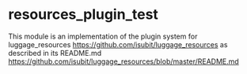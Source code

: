 # resources_plugin_test

This module is an implementation of the plugin system for luggage_resources https://github.com/isubit/luggage_resources as described in its README.md https://github.com/isubit/luggage_resources/blob/master/README.md
